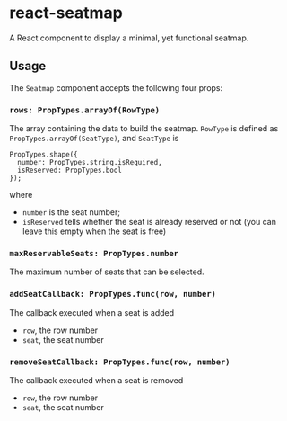 # react-seatmap
A React component to display a minimal, yet functional seatmap.

## Usage
The `Seatmap` component accepts the following four props:
### `rows: PropTypes.arrayOf(RowType)`
The array containing the data to build the seatmap. 
`RowType` is defined as `PropTypes.arrayOf(SeatType)`, and `SeatType` is
```
PropTypes.shape({
  number: PropTypes.string.isRequired,
  isReserved: PropTypes.bool
});
```
where 
- `number` is the seat number; 
- `isReserved` tells whether the seat is already reserved or not (you can leave this empty when the seat is free)

### `maxReservableSeats: PropTypes.number`
The maximum number of seats that can be selected.
### `addSeatCallback: PropTypes.func(row, number)`
The callback executed when a seat is added
- `row`, the row number
- `seat`, the seat number

### `removeSeatCallback: PropTypes.func(row, number)`
The callback executed when a seat is removed
- `row`, the row number
- `seat`, the seat number
